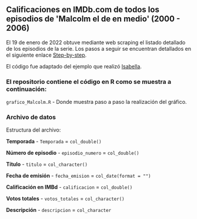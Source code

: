## Calificaciones en IMDb.com de todos los episodios de 'Malcolm el de en medio' (2000 - 2006)

El 19 de enero de 2022 obtuve mediante web scraping el listado detallado de los episodios de la serie. Los pasos a seguir se encuentran detallados en el siguiente enlace [Step-by-step](https://isabella-b.com/blog/scraping-episode-imdb-ratings-tutorial/).

El código fue adaptado del ejemplo que realizó [Isabella](https://isabella-b.com/).

### El repositorio contiene el código en R como se muestra a continuación:

`grafico_Malcolm.R` - Donde muestra paso a paso la realización del gráfico.

### Archivo de datos

Estructura del archivo:   

**Temporada** - `Temporada` = `col_double()`

**Número de episodio** - `episodio_numero` = `col_double()`

**Título** - `titulo` = `col_character()`

**Fecha de emisión** - `fecha_emision` = `col_date(format = "")`

**Calificación en IMBd** - `calificacion` = `col_double()`

**Votos totales** - `votos_totales` = `col_character()`

**Descripción** - `descripcion` = `col_character`
